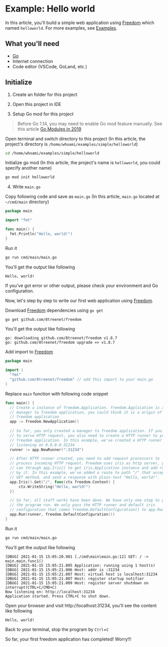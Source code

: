 # Example: Hello world

In this article, you'll build a simple web application using [Freedom](https://github.com/8treenet/freedom) which named `helloworld`. For more examples, see [Examples](https://github.com/go-freedom/examples).

## What you'll need

- [Go](https://golang.org/)
- Internet connection
- Code editor (VSCode, GoLand, etc.)

## Initialize

1. Create an folder for this project

2. Open this project in IDE

3. Setup Go mod for this project

  > Before Go 1.14, you may need to enable Go mod feature manually. See this article [Go Modules in 2019](https://blog.golang.org/modules2019)

  Open terminal and switch directory to this project (In this article, the project's directory is `/home/whoami/examples/simple/helloworld`)

  ```bash
  cd /home/whoami/examples/simple/helloworld
  ```

  Initialize go mod (In this article, the project's name is `helloworld`, you could specify another name)

  ```bash
  go mod init helloworld
  ```

4. Write `main.go`

  Copy following code and save as `main.go` (In this article, `main.go` located at `~/cmd/main` directory)

  ```go
  package main

  import "fmt"

  func main() {
  	fmt.Println("Hello, world!")
  }
  ```

  Run it

  ```bash
  go run cmd/main/main.go
  ```

  You'll get the output like following
  
  ```plain
  Hello, world!
  ```

  If you've got error or other output, please check your environment and Go configuration.

  Now, let's step by step to write our first web application using [Freedom](https://github.com/8treenet/freedom).

  Download [Freedom](https://github.com/8treenet/freedom) dependencies using `go get`

  ```bash
  go get github.com/8treenet/freedom
  ```

  You'll get the output like following

  ```plain
  go: downloading github.com/8treenet/freedom v1.8.7
  go: github.com/8treenet/freedom upgrade => v1.8.7
  ```

  Add import to [Freedom](https://github.com/8treenet/freedom)

  ```go
  package main

  import (
    "fmt"
    "github.com/8treenet/freedom" // add this import to your main.go
  )
  ```

  Replace `main` function with following code snippet

  ```go
  func main() {
    // Create a instance of freedom.Application. freedom.Application is a 
    // manager to freedom application, you could think it is a origin of any 
    // freedom application
    app := freedom.NewApplication()
    
    // So far, you only created a manager to freedom application. If you need
    // to serve HTTP request, you also need to create a HTTP runner to your
    // freedom application. In this example, we've created a HTTP runner and 
    // listening on 0.0.0.0:31234
  	runner := app.NewRunner(":31234")

    // After HTTP runner created, you need to add request processors to 
    // process incoming HTTP request. Freedom uses iris as http server, you
    // can through app.Iris() to get iris.Application instance and add routes 
    // by it. In this example, we've added a route to path "/" that accepts 
    // GET method, and send a response with plain-text "Hello, world!". 
  	app.Iris().Get("/", func(ctx freedom.Context) {
  		ctx.WriteString("Hello, world!")
  	})

    // So far, all staff works have been done. We have only one step to get 
    // the program run. We only pass the HTTP runner and default iris
    // configuration that comes freedom.DefaultConfiguration() to app.Run()
  	app.Run(runner, freedom.DefaultConfiguration())
  }
  ```

  Run it

  ```bash
  go run cmd/main/main.go
  ```

  You'll get the output like following

  ```plain
  [DBUG] 2021-01-15 15:05:20.981 [./cmd\main\main.go:12] GET: / -> main.main.func1()
  [DBUG] 2021-01-15 15:05:21.005 Application: running using 1 host(s)
  [DBUG] 2021-01-15 15:05:21.006 Host: addr is :31234
  [DBUG] 2021-01-15 15:05:21.007 Host: virtual host is localhost:31234
  [DBUG] 2021-01-15 15:05:21.007 Host: register startup notifier
  [DBUG] 2021-01-15 15:05:21.009 Host: register server shutdown on interrupt(CTRL+C/CMD+C)
  Now listening on: http://localhost:31234
  Application started. Press CTRL+C to shut down.
  ```

  Open your browser and visit http://localhost:31234, you'll see the content like following

  ```plain
  Hello, world!
  ```

  Back to your terminal, stop the program by `Ctrl`+`C`

  So far, your first freedom application has completed! Worry!!!
  
